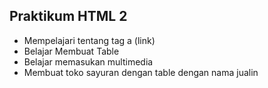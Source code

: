 ## Praktikum HTML 2 
- Mempelajari tentang tag a (link)
- Belajar Membuat Table
- Belajar memasukan multimedia
- Membuat toko sayuran dengan table dengan nama jualin